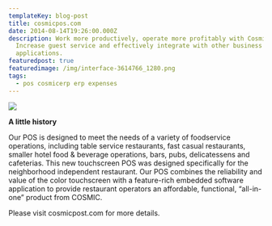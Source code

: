 ```yaml
---
templateKey: blog-post
title: cosmicpos.com
date: 2014-08-14T19:26:00.000Z
description: Work more productively, operate more profitably with Cosmic POS.
  Increase guest service and effectively integrate with other business
  applications.
featuredpost: true
featuredimage: /img/interface-3614766_1280.png
tags:
  - pos cosmicerp erp expenses
---
```

![](/img/interface-3614766_1280.png)

**A little history**

Our POS is designed to meet the needs of a variety of foodservice operations, including table service restaurants, fast casual restaurants, smaller hotel food & beverage operations, bars, pubs, delicatessens and cafeterias. This new touchscreen POS was designed specifically for the neighborhood independent restaurant. Our POS combines the reliability and value of the color touchscreen with a feature-rich embedded software application to provide restaurant operators an affordable, functional, “all-in-one” product from COSMIC.

Please visit cosmicpost.com for more details.